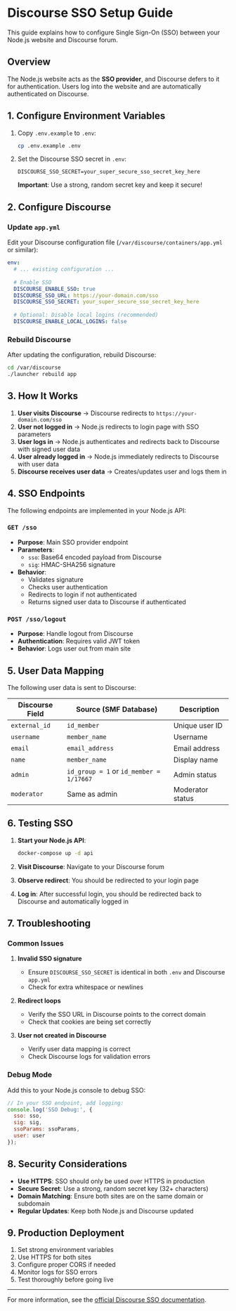 # Discourse SSO Setup Guide

This guide explains how to configure Single Sign-On (SSO) between your Node.js website and Discourse forum.

## Overview

The Node.js website acts as the **SSO provider**, and Discourse defers to it for authentication. Users log into the website and are automatically authenticated on Discourse.

## 1. Configure Environment Variables

1. Copy `.env.example` to `.env`:
   ```bash
   cp .env.example .env
   ```

2. Set the Discourse SSO secret in `.env`:
   ```env
   DISCOURSE_SSO_SECRET=your_super_secure_sso_secret_key_here
   ```

   **Important**: Use a strong, random secret key and keep it secure!

## 2. Configure Discourse

### Update `app.yml`

Edit your Discourse configuration file (`/var/discourse/containers/app.yml` or similar):

```yaml
env:
  # ... existing configuration ...
  
  # Enable SSO
  DISCOURSE_ENABLE_SSO: true
  DISCOURSE_SSO_URL: https://your-domain.com/sso
  DISCOURSE_SSO_SECRET: your_super_secure_sso_secret_key_here
  
  # Optional: Disable local logins (recommended)
  DISCOURSE_ENABLE_LOCAL_LOGINS: false
```

### Rebuild Discourse

After updating the configuration, rebuild Discourse:

```bash
cd /var/discourse
./launcher rebuild app
```

## 3. How It Works

1. **User visits Discourse** → Discourse redirects to `https://your-domain.com/sso`
2. **User not logged in** → Node.js redirects to login page with SSO parameters
3. **User logs in** → Node.js authenticates and redirects back to Discourse with signed user data
4. **User already logged in** → Node.js immediately redirects to Discourse with user data
5. **Discourse receives user data** → Creates/updates user and logs them in

## 4. SSO Endpoints

The following endpoints are implemented in your Node.js API:

### `GET /sso`
- **Purpose**: Main SSO provider endpoint
- **Parameters**: 
  - `sso`: Base64 encoded payload from Discourse
  - `sig`: HMAC-SHA256 signature
- **Behavior**: 
  - Validates signature
  - Checks user authentication
  - Redirects to login if not authenticated
  - Returns signed user data to Discourse if authenticated

### `POST /sso/logout`
- **Purpose**: Handle logout from Discourse
- **Authentication**: Requires valid JWT token
- **Behavior**: Logs user out from main site

## 5. User Data Mapping

The following user data is sent to Discourse:

| Discourse Field | Source (SMF Database) | Description |
|-----------------|----------------------|-------------|
| `external_id`   | `id_member`          | Unique user ID |
| `username`      | `member_name`        | Username |
| `email`         | `email_address`      | Email address |
| `name`          | `member_name`        | Display name |
| `admin`         | `id_group = 1` or `id_member = 1/17667` | Admin status |
| `moderator`     | Same as admin        | Moderator status |

## 6. Testing SSO

1. **Start your Node.js API**:
   ```bash
   docker-compose up -d api
   ```

2. **Visit Discourse**: Navigate to your Discourse forum
3. **Observe redirect**: You should be redirected to your login page
4. **Log in**: After successful login, you should be redirected back to Discourse and automatically logged in

## 7. Troubleshooting

### Common Issues

1. **Invalid SSO signature**
   - Ensure `DISCOURSE_SSO_SECRET` is identical in both `.env` and Discourse `app.yml`
   - Check for extra whitespace or newlines

2. **Redirect loops**
   - Verify the SSO URL in Discourse points to the correct domain
   - Check that cookies are being set correctly

3. **User not created in Discourse**
   - Verify user data mapping is correct
   - Check Discourse logs for validation errors

### Debug Mode

Add this to your Node.js console to debug SSO:

```javascript
// In your SSO endpoint, add logging:
console.log('SSO Debug:', {
  sso: sso,
  sig: sig,
  ssoParams: ssoParams,
  user: user
});
```

## 8. Security Considerations

- **Use HTTPS**: SSO should only be used over HTTPS in production
- **Secure Secret**: Use a strong, random secret key (32+ characters)
- **Domain Matching**: Ensure both sites are on the same domain or subdomain
- **Regular Updates**: Keep both Node.js and Discourse updated

## 9. Production Deployment

1. Set strong environment variables
2. Use HTTPS for both sites
3. Configure proper CORS if needed
4. Monitor logs for SSO errors
5. Test thoroughly before going live

---

For more information, see the [official Discourse SSO documentation](https://meta.discourse.org/t/official-single-sign-on-for-discourse/13045).